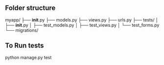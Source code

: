 ## Folder structure

myapp/
    ├── __init__.py
    ├── models.py
    ├── views.py
    ├── urls.py
    ├── tests/
    │   ├── __init__.py
    │   ├── test_models.py
    │   ├── test_views.py
    │   └── test_forms.py
    └── migrations/

## To Run tests
python manage.py test